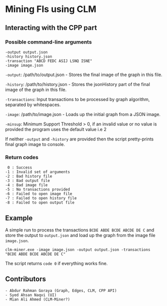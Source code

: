 # Mining FIs using CLM

## Interacting with the CPP part
### Possible command-line arguments
```text
-output output.json
-history history.json
-transaction "ABCD FEDC ASIJ LSNQ ISNE"
-image image.json
```
`-output`: /path/to/output.json - Stores the final image of the graph in this file.

`-history`: /path/to/history.json - Stores the jsonHistory part of the final image of the graph in this file.

`-transactions`: Input transactions to be processed by graph algorithm, separated by whitespaces.

`-image`: /path/to/image.json - Loads up the initial graph from a JSON image.

`-minsup`: Minimum Support Threshold > 0, if an invalid value or no value is provided the program uses the default value i.e 2

If neither `-output` and `-history` are provided then the script pretty-prints final graph image to console.

### Return codes
```text
 0 : Success
-1 : Invalid set of arguments
-2 : Bad history file
-3 : Bad output file
-4 : Bad image file
-5 : No transactions provided
-6 : Failed to open image file
-7 : Failed to open history file
-8 : Failed to open output file
```

## Example
A simple run to process the transactions `BCDE ABDE BCDE ABCDE DE C` and store the output to `output.json` and load up the graph from the image file `image.json`.
```text
clm-miner.exe -image image.json -output output.json -transactions "BCDE ABDE BCDE ABCDE DE C"
```
The script returns `code 0` if everything works fine.

## Contributors
```text
- Abdur Rahman Goraya (Graph, Edges, CLM, CPP API)
- Syed Ahsan Naqvi (UI)
- Mian Ali Ahmed (CLM-Miner?)
```